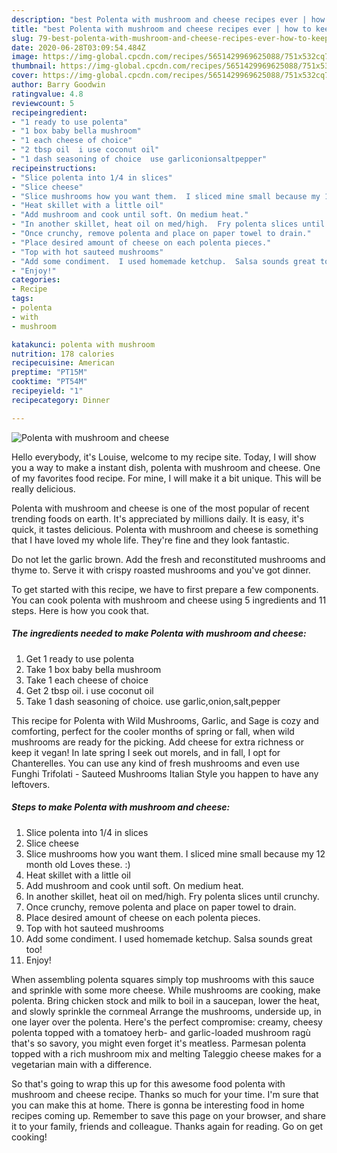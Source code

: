 ```yaml
---
description: "best Polenta with mushroom and cheese recipes ever | how to keep Polenta with mushroom and cheese"
title: "best Polenta with mushroom and cheese recipes ever | how to keep Polenta with mushroom and cheese"
slug: 79-best-polenta-with-mushroom-and-cheese-recipes-ever-how-to-keep-polenta-with-mushroom-and-cheese
date: 2020-06-28T03:09:54.484Z
image: https://img-global.cpcdn.com/recipes/5651429969625088/751x532cq70/polenta-with-mushroom-and-cheese-recipe-main-photo.jpg
thumbnail: https://img-global.cpcdn.com/recipes/5651429969625088/751x532cq70/polenta-with-mushroom-and-cheese-recipe-main-photo.jpg
cover: https://img-global.cpcdn.com/recipes/5651429969625088/751x532cq70/polenta-with-mushroom-and-cheese-recipe-main-photo.jpg
author: Barry Goodwin
ratingvalue: 4.8
reviewcount: 5
recipeingredient:
- "1 ready to use polenta"
- "1 box baby bella mushroom"
- "1 each cheese of choice"
- "2 tbsp oil  i use coconut oil"
- "1 dash seasoning of choice  use garliconionsaltpepper"
recipeinstructions:
- "Slice polenta into 1/4 in slices"
- "Slice cheese"
- "Slice mushrooms how you want them.  I sliced mine small because my 12 month old Loves these.  :)"
- "Heat skillet with a little oil"
- "Add mushroom and cook until soft. On medium heat."
- "In another skillet, heat oil on med/high.  Fry polenta slices until crunchy."
- "Once crunchy, remove polenta and place on paper towel to drain."
- "Place desired amount of cheese on each polenta pieces."
- "Top with hot sauteed mushrooms"
- "Add some condiment.  I used homemade ketchup.  Salsa sounds great too!"
- "Enjoy!"
categories:
- Recipe
tags:
- polenta
- with
- mushroom

katakunci: polenta with mushroom 
nutrition: 178 calories
recipecuisine: American
preptime: "PT15M"
cooktime: "PT54M"
recipeyield: "1"
recipecategory: Dinner

---
```



![Polenta with mushroom and cheese](https://img-global.cpcdn.com/recipes/5651429969625088/751x532cq70/polenta-with-mushroom-and-cheese-recipe-main-photo.jpg)

Hello everybody, it's Louise, welcome to my recipe site. Today, I will show you a way to make a instant dish, polenta with mushroom and cheese. One of my favorites food recipe. For mine, I will make it a bit unique. This will be really delicious.

Polenta with mushroom and cheese is one of the most popular of recent trending foods on earth. It's appreciated by millions daily. It is easy, it's quick, it tastes delicious. Polenta with mushroom and cheese is something that I have loved my whole life. They're fine and they look fantastic.

Do not let the garlic brown. Add the fresh and reconstituted mushrooms and thyme to. Serve it with crispy roasted mushrooms and you&#39;ve got dinner.


To get started with this recipe, we have to first prepare a few components. You can cook polenta with mushroom and cheese using 5 ingredients and 11 steps. Here is how you cook that.

<!--inarticleads1-->

##### The ingredients needed to make Polenta with mushroom and cheese:

1. Get 1 ready to use polenta
1. Take 1 box baby bella mushroom
1. Take 1 each cheese of choice
1. Get 2 tbsp oil.  i use coconut oil
1. Take 1 dash seasoning of choice.  use garlic,onion,salt,pepper


This recipe for Polenta with Wild Mushrooms, Garlic, and Sage is cozy and comforting, perfect for the cooler months of spring or fall, when wild mushrooms are ready for the picking. Add cheese for extra richness or keep it vegan! In late spring I seek out morels, and in fall, I opt for Chanterelles. You can use any kind of fresh mushrooms and even use Funghi Trifolati - Sauteed Mushrooms Italian Style you happen to have any leftovers. 

<!--inarticleads2-->

##### Steps to make Polenta with mushroom and cheese:

1. Slice polenta into 1/4 in slices
1. Slice cheese
1. Slice mushrooms how you want them.  I sliced mine small because my 12 month old Loves these.  :)
1. Heat skillet with a little oil
1. Add mushroom and cook until soft. On medium heat.
1. In another skillet, heat oil on med/high.  Fry polenta slices until crunchy.
1. Once crunchy, remove polenta and place on paper towel to drain.
1. Place desired amount of cheese on each polenta pieces.
1. Top with hot sauteed mushrooms
1. Add some condiment.  I used homemade ketchup.  Salsa sounds great too!
1. Enjoy!


When assembling polenta squares simply top mushrooms with this sauce and sprinkle with some more cheese. While mushrooms are cooking, make polenta. Bring chicken stock and milk to boil in a saucepan, lower the heat, and slowly sprinkle the cornmeal Arrange the mushrooms, underside up, in one layer over the polenta. Here&#39;s the perfect compromise: creamy, cheesy polenta topped with a tomatoey herb- and garlic-loaded mushroom ragù that&#39;s so savory, you might even forget it&#39;s meatless. Parmesan polenta topped with a rich mushroom mix and melting Taleggio cheese makes for a vegetarian main with a difference. 

So that's going to wrap this up for this awesome food polenta with mushroom and cheese recipe. Thanks so much for your time. I'm sure that you can make this at home. There is gonna be interesting food in home recipes coming up. Remember to save this page on your browser, and share it to your family, friends and colleague. Thanks again for reading. Go on get cooking!
